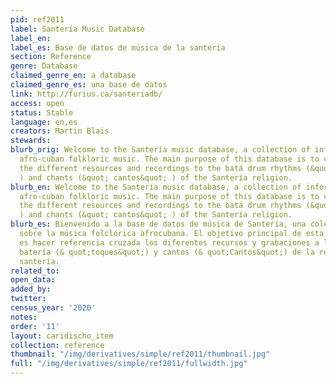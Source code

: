 ```yaml
---
pid: ref2011
label: Santería Music Database
label_en:
label_es: Base de datos de música de la santería
section: Reference
genre: Database
claimed_genre_en: a database
claimed_genre_es: una base de datos
link: http://furius.ca/santeriadb/
access: open
status: Stable
language: en,es
creators: Martin Blais
stewards:
blurb_orig: Welcome to the Santería music database, a collection of information about
  afro-cuban folkloric music. The main purpose of this database is to cross-reference
  the different resources and recordings to the batá drum rhythms (&quot; toques&quot;
  ) and chants (&quot; cantos&quot; ) of the Santería religion.
blurb_en: Welcome to the Santería music database, a collection of information about
  afro-cuban folkloric music. The main purpose of this database is to cross-reference
  the different resources and recordings to the batá drum rhythms (&quot; toques&quot;
  ) and chants (&quot; cantos&quot; ) of the Santería religion.
blurb_es: Bienvenido a la base de datos de música de Santería, una colección de información
  sobre la música folclórica afrocubana. El objetivo principal de esta base de datos
  es hacer referencia cruzada los diferentes recursos y grabaciones a los ritmos de
  batería (& quot;toques&quot;) y cantos (& quot;Cantos&quot;) de la religión de la
  santería.
related_to:
open_data:
added_by:
twitter:
census_year: '2020'
notes:
order: '11'
layout: caridischo_item
collection: reference
thumbnail: "/img/derivatives/simple/ref2011/thumbnail.jpg"
full: "/img/derivatives/simple/ref2011/fullwidth.jpg"
---
```

